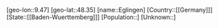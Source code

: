 ﻿---
location: [48.35,9.47]
type: City
tags:
- geo/City


SpocWebEntityId: 29985
isDeleted: false
confidential: public

---
[geo-lon::9.47]
[geo-lat::48.35]
[name::Eglingen]
[Country::[[Germany]]]
[State::[[Baden-Wuerttemberg]]]
[Population::]
[Unknown::]


